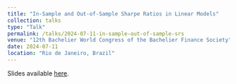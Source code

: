 ```yaml
---
title: "In-Sample and Out-of-Sample Sharpe Ratios in Linear Models"
collection: talks
type: "Talk"
permalink: /talks/2024-07-11-in-sample-out-of-sample-srs
venue: "12th Bachelier World Congress of the Bachelier Finance Society"
date: 2024-07-11
location: "Rio de Janeiro, Brazil"
---
```


Slides available [here](../files/bachelier_rio_overfitting.pdf).